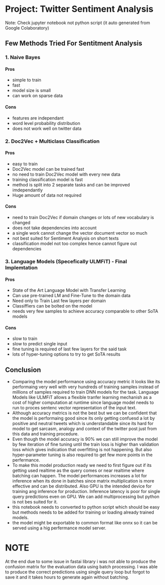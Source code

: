 # Project: Twitter Sentiment Analysis
Note: Check jupyter notebook not python script (it auto generated from Google Colaboratory)

## Few Methods Tried For Sentitment Analysis
### 1. Naive Bayes
#### Pros
- simple to train
- fast
- model size is small
- can work on sparse data

#### Cons
- features are independant
- word level probability distribution
- does not work well on twitter data

### 2. Doc2Vec + Multiclass Classification
#### Pros
- easy to train
- Doc2Vec model can be trained fast
- no need to train Doc2Vec model with every new data
- training classification model is fast
- method is split into 2 separate tasks and can be improved imdependantly
- Huge amount of data not required

#### Cons
- need to train Doc2Vec if domain changes or lots of new vocabulary is changed
- does not take dependencies into account
- a single work cannot change the vector document vector so much
- not best suited for Sentiment Analysis on short texts
- classification model not too complex hence cannot figure out dependencies

### 3. Language Models (Specefically ULMFiT) - Final Implemtation
#### Pros
- State of the Art Language  Model with Transfer Learning
- Can use pre-trained LM and Fine-Tune to the domain data
- Need only to Train Last few layers per domain
- Classiffiers can be bolted on the model 
- needs very few samples to achieve accuracy comparable to other SoTA models

#### Cons
- slow to train
- slow to predict single input
- fine tuning is required of last few layers for the said task
- lots of hyper-tuning options to try to get SoTA results

## Conclusion
- Comparing the model performance using accuracy metric it looks like its performaing very well with very hundreds of training samples instead of millions of samples required to train DNN models for the task. Language Models like ULMFiT allows a flexible tranfer learning mechanish as a cost of higher computation at runtime since language model needs to run to proces sentenc vector representation of the input text.
- Although accuracy metrics is not the best but we can be confident that the model is performaing good since its only getting confuesd a lot by positive and neutral tweets which is understandable since its hard for model to get sarcasm, analogy and context of the twitter post just from this data and training procedure.
- Even though the model accuracy is 90% we can still improve the model by few iteration of fine tuning until the train loss is higher than validation loss which gives indication that overfitting is not happening. But also hyper-parameter tuning is also required to get few more points in the perfermance.
- To make this model production ready we need to first figure out if its getting used realtime as the query comes or near realtime where batching can happen. The model performances increases a lot for inference when its done in batches since matrix multiplication is more effective and can be distributed. Also GPU is the intended device for training ang inference for production. Inference latency is poor for single query  predictions even on GPU. We can add multiprocessing but python is not bes suited for it.
- this notebook needs to converted to python script which should be easy but methods needs to be added for training or loading already trained models.
- the model might be exportable to common format like onnx so it can be served using a hig perfermance model server.

# NOTE
At the end due to some issue in fastai library i was not able to produce the confusion matrix for the evaluation data using batch processing. I was able to produce the correct predictions using single query loop but forgot to save it and it takes hours to generate again without batching.
